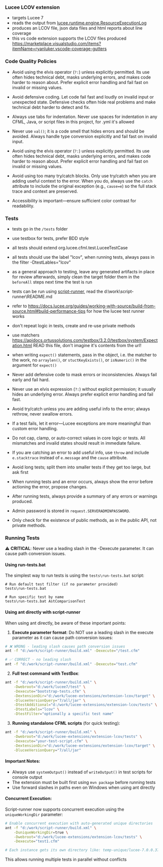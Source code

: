 ### Lucee LCOV extension

- targets Lucee 7
- reads the output from [lucee.runtime.engine.ResourceExecutionLog](https://github.com/lucee/Lucee/blob/7.0/core/src/main/java/lucee/runtime/engine/ResourceExecutionLog.java) 
- produces an LCOV file, json data files and html reports about line coverage
- this vs code extension supports the LCOV files produced https://marketplace.visualstudio.com/items?itemName=ryanluker.vscode-coverage-gutters

### Code Quality Policies

- Avoid using the elvis operator (`?:`) unless explicitly permitted. Its use often hides technical debt, masks underlying errors, and makes code harder to reason about. Prefer explicit error handling and fail fast on invalid or missing values.

- Avoid defensive coding. Let code fail fast and loudly on invalid input or unexpected state. Defensive checks often hide real problems and make technical debt harder to detect and fix.

- Always use tabs for indentation. Never use spaces for indentation in any CFML, Java, or script files in this project, for .yml it's allowed

- Never use `val()`; it is a code smell that hides errors and should be avoided. Always handle type conversion explicitly and fail fast on invalid input.

- Avoid using the elvis operator (`?:`) unless explicitly permitted. Its use often hides technical debt, masks underlying errors, and makes code harder to reason about. Prefer explicit error handling and fail fast on invalid or missing values.

- Avoid using too many try/catch blocks. Only use try/catch when you are adding useful context to the error. When you do, always use the `catch` attribute to include the original exception (e.g., `cause=e`) so the full stack trace and context are preserved.

- Accessibility is important—ensure sufficient color contrast for readability.

### Tests

- tests go in the `/tests` folder
- use testbox for tests, prefer BDD style
- all tests should extend  org.lucee.cfml.test.LuceeTestCase
- all tests should use the label "lcov", when running tests, always pass in the filter -DtestLables="lcov"
- as a general approach to testing, leave any generated artifacts in place for review afterwards, simply clean the target folder them in the `beforeAll` steps next time the test is run
- tests can be run using [script-runner](https://github.com/lucee/script-runner/tree/main), read the d:\work\script-runner\README.md
- refer to https://docs.lucee.org/guides/working-with-source/build-from-source.html#build-performance-tips for how the lucee test runner works
- don't repeat logic in tests, create and re-use private methods
- use matchers https://apidocs.ortussolutions.com/testbox/3.2.0/testbox/system/Expectation.html READ this file, don't imagine it's contents from the url!
- when writing `expect()` statements, pass in the object, i.e. the matcher to the work, no `arraylen()`, or `stuctKeyExists()`, or `isNumeric()` in the argument for `expect()`

- Never add defensive code to mask errors or inconsistencies. Always fail early and fail hard.
- Never use an elvis expression (`?:`) without explicit permission; it usually hides an underlying error. Always prefer explicit error handling and fail fast.
- Avoid try/catch unless you are adding useful info to the error; always rethrow, never swallow errors.
- If a test fails, let it error—Lucee exceptions are more meaningful than custom error handling.
- Do not cap, clamp, or auto-correct values in core logic or tests. All mismatches and invalid states should result in immediate failure.
- If you are catching an error to add useful info, use `throw` and include `e.stacktrace` instead of `e.message` and the `cause` attribute.
- Avoid long tests; split them into smaller tests if they get too large, but ask first
- When running tests and an error occurs, always show the error before actioning the error, propose changes.
- After running tests, always provide a summary of any errors or warnings produced.
- Admin password is stored in `request.SERVERADMINPASSWORD`.
- Only check for the existence of public methods, as in the public API, not private methods.

### Running Tests

⚠️ **CRITICAL**: Never use a leading slash in the -Dexecute parameter. It can cause path conversion issues.

#### Using run-tests.bat
The simplest way to run tests is using the `tests\run-tests.bat` script:
```batch
# Run default test filter (if no parameter provided)
tests\run-tests.bat

# Run specific test by name
tests\run-tests.bat AstComparisonTest
```

#### Using ant directly with script-runner
When using ant directly, be aware of these important points:

1. **Execute parameter format**: Do NOT use a leading slash in the execute parameter as it can cause path conversion issues:
```bash
# ❌ WRONG - leading slash causes path conversion issues
ant -f "d:/work/script-runner/build.xml" -Dexecute="/test.cfm"

# ✅ CORRECT - no leading slash
ant -f "d:/work/script-runner/build.xml" -Dexecute="test.cfm"
```

2. **Full test command with TestBox**:
```bash
ant -f "d:/work/script-runner/build.xml" \
    -Dwebroot="d:/work/lucee7/test" \
    -Dexecute="bootstrap-tests.cfm" \
    -DextensionDir="d:/work/lucee-extensions/extension-lcov/target" \
    -DluceeVersionQuery="7/all/jar" \
    -DtestAdditional="d:/work/lucee-extensions/extension-lcov/tests" \
    -DtestLabels="lcov" \
    -DtestFilter="optionally a specific test name"
```

3. **Running standalone CFML scripts** (for quick testing):
```bash
ant -f "d:/work/script-runner/build.xml" \
    -Dwebroot="d:/work/lucee-extensions/extension-lcov/tests" \
    -Dexecute="your-test-script.cfm" \
    -DextensionDir="d:/work/lucee-extensions/extension-lcov/target" \
    -DluceeVersionQuery="7/all/jar"
```

#### Important Notes:
- Always use `systemOutput()` instead of `writeOutput()` in test scripts for console output
- The extension must be built first using `mvn package` before running tests
- Use forward slashes in paths even on Windows when using ant directly

#### Concurrent Execution:
Script-runner now supports concurrent execution using the `uniqueWorkingDir` parameter:
```bash
# Enable concurrent execution with auto-generated unique directories
ant -f "d:/work/script-runner/build.xml" \
    -DuniqueWorkingDir=true \
    -Dwebroot="d:/work/lucee-extensions/extension-lcov/tests" \
    -Dexecute="test1.cfm"

# Each instance gets its own directory like: temp-unique/lucee-7.0.0.374-20250909-112035-669
```

This allows running multiple tests in parallel without conflicts
